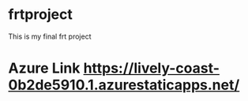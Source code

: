 # frtproject
This is my final frt project
# Azure Link https://lively-coast-0b2de5910.1.azurestaticapps.net/
